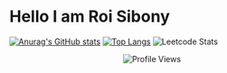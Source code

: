 # Hello I am Roi Sibony

[![Anurag's GitHub stats](https://github-readme-stats.vercel.app/api?username=Sibo523&theme=dracula)](https://github.com/anuraghazra/github-readme-stats)
[![Top Langs](https://github-readme-stats.vercel.app/api/top-langs/?username=Sibo523&theme=dracula)](https://github.com/anuraghazra/github-readme-stats)
![Leetcode Stats](https://leetcard.jacoblin.cool/Sibo532?theme=dark&font=Vidaloka)

<p align="center">
    <img src="https://komarev.com/ghpvc/?username=Sibo523&color=blue" alt="Profile Views" />
</p>
